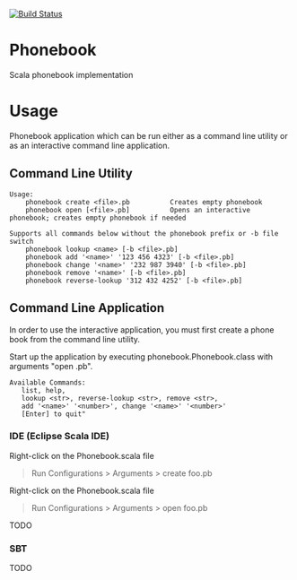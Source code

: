 [![Build Status](https://travis-ci.org/andreafey/conway.svg)](https://travis-ci.org/andreafey/conway)

Phonebook
=========

Scala phonebook implementation

# Usage

Phonebook application which can be run either as a command line utility or as an interactive command line application.

## Command Line Utility

```
Usage:
    phonebook create <file>.pb          Creates empty phonebook
    phonebook open [<file>.pb]          Opens an interactive phonebook; creates empty phonebook if needed
  
Supports all commands below without the phonebook prefix or -b file switch
    phonebook lookup <name> [-b <file>.pb]     
    phonebook add '<name>' '123 456 4323' [-b <file>.pb]
    phonebook change '<name>' '232 987 3940' [-b <file>.pb]
    phonebook remove '<name>' [-b <file>.pb]
    phonebook reverse-lookup '312 432 4252' [-b <file>.pb]
```

## Command Line Application

In order to use the interactive application, you must first create a phone book from the command line utility. 

Start up the application by executing phonebook.Phonebook.class with arguments "open <file>.pb".

```
Available Commands:
   list, help,
   lookup <str>, reverse-lookup <str>, remove <str>,
   add '<name>' '<number>', change '<name>' '<number>'
   [Enter] to quit"
```

### IDE (Eclipse Scala IDE)

Right-click on the Phonebook.scala file
  > Run Configurations > Arguments > create foo.pb

Right-click on the Phonebook.scala file
  > Run Configurations > Arguments > open foo.pb

TODO

### SBT

TODO
